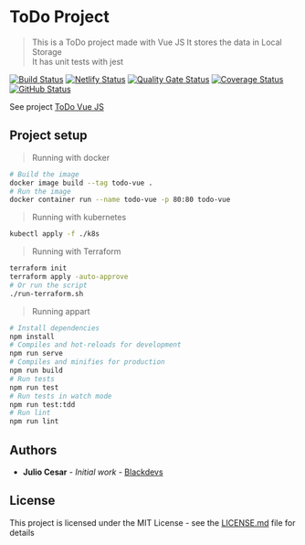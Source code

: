 # ToDo Project

> This is a ToDo project made with Vue JS
It stores the data in Local Storage  
> It has unit tests with jest

[![Build Status](https://badgen.net/travis/julio-cesar-development/todo-vue?icon=travis)](https://travis-ci.org/julio-cesar-development/todo-vue)
[![Netlify Status](https://api.netlify.com/api/v1/badges/35949db2-73aa-4155-b376-e36ad9a163ec/deploy-status)](https://app.netlify.com/sites/todo-vue-tasks/deploys)
[![Quality Gate Status](https://sonarcloud.io/api/project_badges/measure?project=julio-cesar-development_todo-vue&metric=alert_status)](https://sonarcloud.io/dashboard?id=julio-cesar-development_todo-vue)
[![Coverage Status](https://coveralls.io/repos/github/julio-cesar-development/todo-vue/badge.svg?branch=master)](https://coveralls.io/github/julio-cesar-development/todo-vue?branch=master)
[![GitHub Status](https://badgen.net/github/status/julio-cesar-development/todo-vue)](https://github.com/julio-cesar-development/todo-vue)

See project [ToDo Vue JS](https://todo-vue-tasks.netlify.com)

## Project setup

> Running with docker

```bash
# Build the image
docker image build --tag todo-vue .
# Run the image
docker container run --name todo-vue -p 80:80 todo-vue
```

> Running with kubernetes

```bash
kubectl apply -f ./k8s
```

> Running with Terraform

```bash
terraform init
terraform apply -auto-approve
# Or run the script
./run-terraform.sh
```

> Running appart

```bash
# Install dependencies
npm install
# Compiles and hot-reloads for development
npm run serve
# Compiles and minifies for production
npm run build
# Run tests
npm run test
# Run tests in watch mode
npm run test:tdd
# Run lint
npm run lint
```

## Authors

* **Julio Cesar** - *Initial work* - [Blackdevs](https://blackdevs.com.br)

## License

This project is licensed under the MIT License - see the [LICENSE.md](LICENSE.md) file for details
